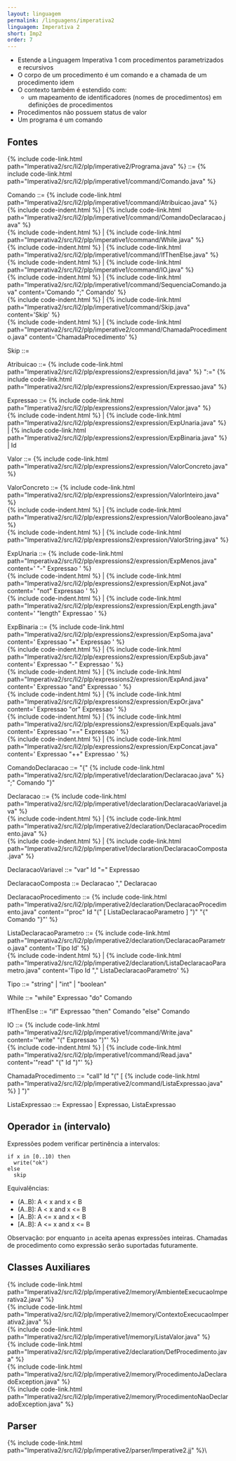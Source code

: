 ```yaml
---
layout: linguagem
permalink: /linguagens/imperativa2
linguagem: Imperativa 2
short: Imp2
order: 7
---
```



* Estende a Linguagem Imperativa 1 com procedimentos parametrizados e recursivos
* O corpo de um procedimento é um comando e a chamada de um procedimento idem
* O contexto também é estendido com:
    * um mapeamento de identificadores (nomes de procedimentos) em definições de procedimentos
* Procedimentos não possuem status de valor
* Um programa é um comando


## Fontes

{% include code-link.html path="Imperativa2/src/li2/plp/imperative2/Programa.java" %} ::= {% include code-link.html path="Imperativa2/src/li2/plp/imperative1/command/Comando.java" %}

Comando ::= {% include code-link.html path="Imperativa2/src/li2/plp/imperative1/command/Atribuicao.java" %}\
{% include code-indent.html %} | {% include code-link.html path="Imperativa2/src/li2/plp/imperative1/command/ComandoDeclaracao.java" %}\
{% include code-indent.html %} | {% include code-link.html path="Imperativa2/src/li2/plp/imperative1/command/While.java" %}\
{% include code-indent.html %} | {% include code-link.html path="Imperativa2/src/li2/plp/imperative1/command/IfThenElse.java" %}\
{% include code-indent.html %} | {% include code-link.html path="Imperativa2/src/li2/plp/imperative1/command/IO.java" %}\
{% include code-indent.html %} | {% include code-link.html path="Imperativa2/src/li2/plp/imperative1/command/SequenciaComando.java" content='Comando ";" Comando' %}\
{% include code-indent.html %} | {% include code-link.html path="Imperativa2/src/li2/plp/imperative1/command/Skip.java" content='Skip' %} \
{% include code-indent.html %} | {% include code-link.html path="Imperativa2/src/li2/plp/imperative2/command/ChamadaProcedimento.java" content='ChamadaProcedimento' %}

Skip ::=

Atribuicao ::= {% include code-link.html path="Imperativa2/src/li2/plp/expressions2/expression/Id.java" %} ":=" {% include code-link.html path="Imperativa2/src/li2/plp/expressions2/expression/Expressao.java" %}

Expressao ::= {% include code-link.html path="Imperativa2/src/li2/plp/expressions2/expression/Valor.java" %}\
{% include code-indent.html %} | {% include code-link.html path="Imperativa2/src/li2/plp/expressions2/expression/ExpUnaria.java" %} | {% include code-link.html path="Imperativa2/src/li2/plp/expressions2/expression/ExpBinaria.java" %} | Id

Valor ::= {% include code-link.html path="Imperativa2/src/li2/plp/expressions2/expression/ValorConcreto.java" %}

ValorConcreto ::= {% include code-link.html path="Imperativa2/src/li2/plp/expressions2/expression/ValorInteiro.java" %}\
{% include code-indent.html %} | {% include code-link.html path="Imperativa2/src/li2/plp/expressions2/expression/ValorBooleano.java" %}\
{% include code-indent.html %} | {% include code-link.html path="Imperativa2/src/li2/plp/expressions2/expression/ValorString.java" %}

ExpUnaria ::= {% include code-link.html path="Imperativa2/src/li2/plp/expressions2/expression/ExpMenos.java" content=' "-" Expressao ' %} \
{% include code-indent.html %} | {% include code-link.html path="Imperativa2/src/li2/plp/expressions2/expression/ExpNot.java" content=' "not" Expressao ' %} \
{% include code-indent.html %} | {% include code-link.html path="Imperativa2/src/li2/plp/expressions2/expression/ExpLength.java" content=' "length" Expressao ' %}

ExpBinaria ::= {% include code-link.html path="Imperativa2/src/li2/plp/expressions2/expression/ExpSoma.java" content=' Expressao "+" Expressao ' %} \
{% include code-indent.html %} | {% include code-link.html path="Imperativa2/src/li2/plp/expressions2/expression/ExpSub.java" content=' Expressao "-" Expressao ' %} \
{% include code-indent.html %} | {% include code-link.html path="Imperativa2/src/li2/plp/expressions2/expression/ExpAnd.java" content=' Expressao "and" Expressao ' %} \
{% include code-indent.html %} | {% include code-link.html path="Imperativa2/src/li2/plp/expressions2/expression/ExpOr.java" content=' Expressao "or" Expressao ' %} \
{% include code-indent.html %} | {% include code-link.html path="Imperativa2/src/li2/plp/expressions2/expression/ExpEquals.java" content=' Expressao "==" Expressao ' %} \
{% include code-indent.html %} | {% include code-link.html path="Imperativa2/src/li2/plp/expressions2/expression/ExpConcat.java" content=' Expressao "++" Expressao ' %}

ComandoDeclaracao ::= "{" {% include code-link.html path="Imperativa2/src/li2/plp/imperative1/declaration/Declaracao.java" %} ";" Comando "}"

Declaracao ::= {% include code-link.html path="Imperativa2/src/li2/plp/imperative1/declaration/DeclaracaoVariavel.java" %}\
{% include code-indent.html %} | {% include code-link.html path="Imperativa2/src/li2/plp/imperative2/declaration/DeclaracaoProcedimento.java" %}\
{% include code-indent.html %} | {% include code-link.html path="Imperativa2/src/li2/plp/imperative1/declaration/DeclaracaoComposta.java" %}

DeclaracaoVariavel ::= "var" Id "=" Expressao

DeclaracaoComposta ::= Declaracao "," Declaracao

DeclaracaoProcedimento ::= {% include code-link.html path="Imperativa2/src/li2/plp/imperative2/declaration/DeclaracaoProcedimento.java" content='"proc" Id "(" [ ListaDeclaracaoParametro ] ")" "{" Comando "}"' %}

ListaDeclaracaoParametro ::= {% include code-link.html path="Imperativa2/src/li2/plp/imperative2/declaration/DeclaracaoParametro.java" content='Tipo Id' %}\
{% include code-indent.html %} | {% include code-link.html path="Imperativa2/src/li2/plp/imperative2/declaration/ListaDeclaracaoParametro.java" content='Tipo Id "," ListaDeclaracaoParametro' %} 

Tipo ::= "string" \| "int" \| "boolean"

While ::= "while" Expressao "do" Comando

IfThenElse ::= "if" Expressao "then" Comando "else" Comando

IO ::= {% include code-link.html path="Imperativa2/src/li2/plp/imperative1/command/Write.java" content='"write" "(" Expressao ")"' %}\
{% include code-indent.html %} | {% include code-link.html path="Imperativa2/src/li2/plp/imperative1/command/Read.java" content='"read" "(" Id ")"' %}

ChamadaProcedimento ::= "call" Id "(" [ {% include code-link.html path="Imperativa2/src/li2/plp/imperative2/command/ListaExpressao.java" %} ] ")"

ListaExpressao ::= Expressao \| Expressao, ListaExpressao


## Operador `in` (intervalo)

Expressões podem verificar pertinência a intervalos:

```
if x in [0..10) then
  write("ok")
else
  skip
```

Equivalências:

- (A..B): A < x and x < B
- (A..B]: A < x and x <= B
- [A..B): A <= x and x < B
- [A..B]: A <= x and x <= B

Observação: por enquanto `in` aceita apenas expressões inteiras. Chamadas de procedimento como expressão serão suportadas futuramente.

## Classes Auxiliares

{% include code-link.html path="Imperativa2/src/li2/plp/imperative2/memory/AmbienteExecucaoImperativa2.java" %}\
{% include code-link.html path="Imperativa2/src/li2/plp/imperative2/memory/ContextoExecucaoImperativa2.java" %}\
{% include code-link.html path="Imperativa2/src/li2/plp/imperative1/memory/ListaValor.java" %}\
{% include code-link.html path="Imperativa2/src/li2/plp/imperative2/declaration/DefProcedimento.java" %}\
{% include code-link.html path="Imperativa2/src/li2/plp/imperative2/memory/ProcedimentoJaDeclaradoException.java" %}\
{% include code-link.html path="Imperativa2/src/li2/plp/imperative2/memory/ProcedimentoNaoDeclaradoException.java" %}


## Parser

{% include code-link.html path="Imperativa2/src/li2/plp/imperative2/parser/Imperative2.jj" %}\